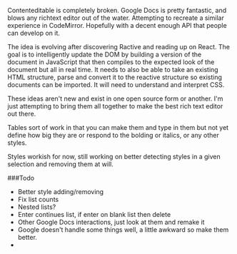Contenteditable is completely broken. Google Docs is pretty fantastic, and blows any richtext editor out of the water. Attempting to recreate a similar experience in CodeMirror. Hopefully with a decent enough API that people can develop on it.

The idea is evolving after discovering Ractive and reading up on React. The goal is to intelligently update the DOM by building a version of the document in JavaScript that then compiles to the expected look of the document but all in real time.
It needs to also be able to take an existing HTML structure, parse and convert it to the reactive structure so existing documents can be imported. It will need to understand and interpret CSS.

These ideas aren't new and exist in one open source form or another. I'm just attempting to bring them all together to make the best rich text editor out there.

Tables sort of work in that you can make them and type in them but not yet define how big they are or respond to the bolding or italics, or any other styles.

Styles workish for now, still working on better detecting styles in a given selection and removing them at will.

###Todo
* Better style adding/removing
* Fix list counts
* Nested lists?
* Enter continues list, if enter on blank list then delete
* Other Google Docs interactions, just look at them and remake it
* Google doesn't handle some things well, a little awkward so make them better.
* 


